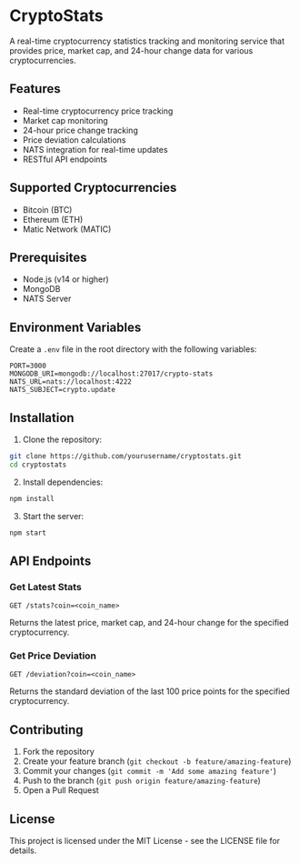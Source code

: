 # CryptoStats

A real-time cryptocurrency statistics tracking and monitoring service that provides price, market cap, and 24-hour change data for various cryptocurrencies.

## Features

- Real-time cryptocurrency price tracking
- Market cap monitoring
- 24-hour price change tracking
- Price deviation calculations
- NATS integration for real-time updates
- RESTful API endpoints

## Supported Cryptocurrencies

- Bitcoin (BTC)
- Ethereum (ETH)
- Matic Network (MATIC)

## Prerequisites

- Node.js (v14 or higher)
- MongoDB
- NATS Server

## Environment Variables

Create a `.env` file in the root directory with the following variables:

```env
PORT=3000
MONGODB_URI=mongodb://localhost:27017/crypto-stats
NATS_URL=nats://localhost:4222
NATS_SUBJECT=crypto.update
```

## Installation

1. Clone the repository:
```bash
git clone https://github.com/yourusername/cryptostats.git
cd cryptostats
```

2. Install dependencies:
```bash
npm install
```

3. Start the server:
```bash
npm start
```

## API Endpoints

### Get Latest Stats
```
GET /stats?coin=<coin_name>
```
Returns the latest price, market cap, and 24-hour change for the specified cryptocurrency.

### Get Price Deviation
```
GET /deviation?coin=<coin_name>
```
Returns the standard deviation of the last 100 price points for the specified cryptocurrency.

## Contributing

1. Fork the repository
2. Create your feature branch (`git checkout -b feature/amazing-feature`)
3. Commit your changes (`git commit -m 'Add some amazing feature'`)
4. Push to the branch (`git push origin feature/amazing-feature`)
5. Open a Pull Request

## License

This project is licensed under the MIT License - see the LICENSE file for details. 